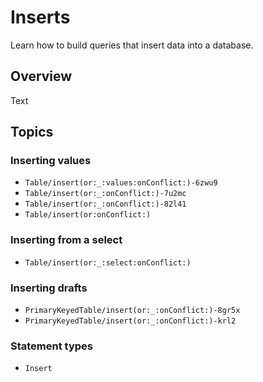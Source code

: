 # Inserts

Learn how to build queries that insert data into a database.

## Overview

<!--@START_MENU_TOKEN@-->Text<!--@END_MENU_TOKEN@-->

## Topics

### Inserting values

- ``Table/insert(or:_:values:onConflict:)-6zwu9``
- ``Table/insert(or:_:onConflict:)-7u2mc``
- ``Table/insert(or:_:onConflict:)-82l41``
- ``Table/insert(or:onConflict:)``

### Inserting from a select

- ``Table/insert(or:_:select:onConflict:)``

### Inserting drafts

- ``PrimaryKeyedTable/insert(or:_:onConflict:)-8gr5x``
- ``PrimaryKeyedTable/insert(or:_:onConflict:)-krl2``

### Statement types

- ``Insert``
